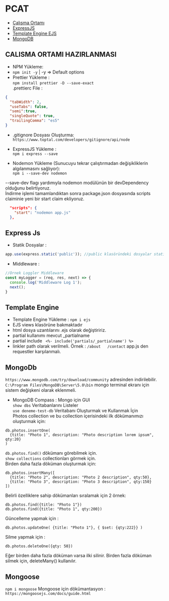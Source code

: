 # PCAT
* [Çalışma Ortamı](#calisma-ortami-hazirlanmasi)
* [ExpressJS](#express-js)
* [Template Engine EJS ](#template-engine)
* [MongoDB](#mongodb)

## CALISMA ORTAMI HAZIRLANMASI
- NPM Yükleme:
- `npm init -y` | -y => Default options
- Prettier Yükleme :  
`npm install prettier -D --save-exact`<br>
.prettierc File : 
~~~json
{
  "tabWidth": 2,
  "useTabs": false,
  "semi":true,
  "singleQuote": true,
  "trailingComma": "es5"
}
~~~
- .gitignore Dosyası Oluşturma:<br>
`https://www.toptal.com/developers/gitignore/api/node`

- ExpressJS Yükleme :<br>
`npm i express --save`

-  Nodemon Yükleme (Sunucuyu tekrar çalıştırmadan değişikliklerin algılanmasını sağlıyor):<br>
`npm i --save-dev nodemon`<br>

--save-dev flagı yardımıyla nodemon modülünün bir devDependency olduğunu belirtiyoruz. <br>
İndirme işlemi tamamlandıktan sonra package.json dosyasında scripts claiminie  yeni bir start claim ekliyoruz.
~~~json
  "scripts": {
    "start": "nodemon app.js" 
  },
~~~

## Express Js
- Statik Dosyalar  :<br>
~~~javascript 
app.use(express.static('public')); //public klasöründeki dosyalar static
~~~
- Middleware : <br>
~~~javascript
//Örnek Loggler Middleware
const myLogger = (req, res, next) => {
  console.log('Middleware Log 1');
  next();
}
~~~

## Template Engine 
- Template Engine Yükleme : `npm i ejs`
- EJS views klasörüne bakmaktadır
- html dosya uzantılarını .ejs olarak değiştiririz.
- partial kullanımı mevcut _partialname 
- partial include `  <%- include('partials/_partialname') %> `
- linkler path olarak verilmeli. Örnek : `/about   /contact` app.js den requestler karşılanmalı.

## MongoDb
`https://www.mongodb.com/try/download/community` adresinden indirilebilir.<br>
`C:\Program Files\MongoDB\Server\5.0\bin` mongo terminal ekranı için sistem değişkeni olarak eklenmeli.<br>
- MongoDB Compass : Mongo için GUI<br>
`show dbs` Veritabanlarını Listeler<br>
`use deneme-test-db` Veritabanı Oluşturmak ve Kullanmak İçin<br>
Photos collection ve bu collection içerisindeki ilk dökümanımızı oluşturmak için:
~~~nosql
db.photos.insertOne(
  {title: "Photo 1", description: "Photo description lorem ipsum", qty:20}
)
~~~
`db.photos.find()`  dökümanı görebilmek için.<br>
`show collections` collectionları görmek için.<br>
Birden daha fazla döküman  oluşturmak için:
~~~nosql
db.photos.insertMany([
  {title: "Photo 2", description: "Photo 2 description", qty:50},
  {title: "Photo 3", description: "Photo 3 description", qty:150}
])
~~~
Belirli özelliklere sahip dökümanları sıralamak için 2 örnek:
~~~
db.photos.find({title: "Photo 1"})
db.photos.find({title: "Photo 1", qty:200})
~~~
Güncelleme yapmak için : 
~~~
db.photos.updateOne( {title: "Photo 1"}, { $set: {qty:222}} )
~~~
Silme yapmak için :
~~~
db.photos.deleteOne({qty: 50})
~~~
Eğer birden daha fazla döküman varsa ilki silinir. Birden fazla döküman silmek için, deleteMany() kullanılır.

## Mongoose

`npm i mongoose`
Mongoose için dökümantasyon : `https://mongoosejs.com/docs/guide.html`
